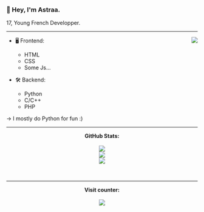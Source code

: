 ### __🦖 Hey, I'm Astraa.__ 
17, Young French Developper.

---

<a href="https://discord.com/users/464457105521508354">
  <img src="https://lanyard-profile-readme.vercel.app/api/464457105521508354?theme=dark&bg=0d1117&animated=true&hideDiscrim=false&borderRadius=30px&idleMessage=Follow%20me%20on%20GitHub%20<3" align="right" /></a>

- 🖥️ Frontend:
  - HTML
  - CSS
  - Some Js...

- 🛠 Backend:
  - Python
  - C/C++
  - PHP
 
-> I mostly do Python for fun :)

---  

<p align="center">
	<b>GitHub Stats:</b><br><br>
    	<img src="https://github-readme-streak-stats.herokuapp.com/?user=AstraaDev&theme=dark&hide_border=true&theme=light">
	<br>
	<img src="https://github-readme-stats.vercel.app/api?username=AstraaDev&include_all_commits=true&show_icons=true&hide_border=true&hide_title=true&count_private=true&theme=light">
	<br>
	<img src="https://github-readme-stats.vercel.app/api/top-langs/?username=AstraaDev&count_private=true&langs_count=8&hide_border=true&theme=0d1117">
</p>

<p>&nbsp;</p>    

---  

<p align="center"><b> 
  Visit counter:</b><br><br>
  <img src="https://profile-counter.glitch.me/AstraaDev/count.svg" />
</p>
